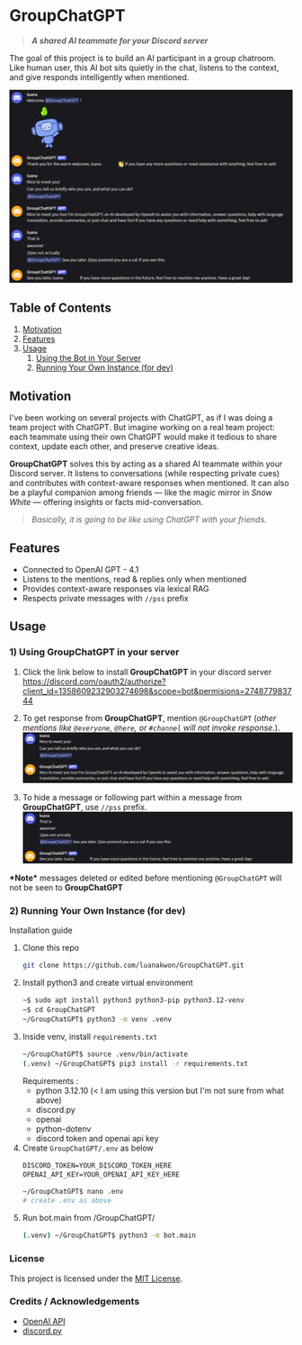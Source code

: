 # GroupChatGPT
> ***A shared AI teammate for your Discord server***

The goal of this project is to build an AI participant in a group chatroom. Like human user, this AI bot sits quietly in the chat, listens to the context, and give responds intelligently when mentioned.

![Screenshot of GroupChatGPT in use](images/1.png)

## Table of Contents
1. [Motivation](#motivation)
2. [Features](#features)
3. [Usage](#usage)
    1) [Using the Bot in Your Server](#1-using-groupchatgpt-in-your-server) 
    2) [Running Your Own Instance (for dev)](#2-running-your-own-instance-for-dev)
<!-- - Getting Started
- Usage
- Configuration
- Project Structure
- Contributing
- License
- Credits & Acknowledgements -->

## Motivation

I've been working on several projects with ChatGPT, as if I was doing a team project with ChatGPT. But imagine working on a real team project: each teammate using their own ChatGPT would make it tedious to share context, update each other, and preserve creative ideas. 

**GroupChatGPT** solves this by acting as a shared AI teammate within your Discord server. It listens to conversations (while respecting private cues) and contributes with context-aware responses when mentioned. 
It can also be a playful companion among friends — like the magic mirror in *Snow White* — offering insights or facts mid-conversation.

> *Basically, it is going to be like using ChatGPT with your friends.*

## Features
- Connected to OpenAI GPT - 4.1
- Listens to the mentions, read & replies only when mentioned
- Provides context-aware responses via lexical RAG
- Respects private messages with `//pss` prefix

## Usage

### 1) Using GroupChatGPT in your server

1. Click the link below to install **GroupChatGPT** in your discord server
https://discord.com/oauth2/authorize?client_id=1358609232903274698&scope=bot&permisions=274877983744

2. To get response from **GroupChatGPT**, mention `@GroupChatGPT` (*other mentions like `@everyone`, `@here`, or `#channel` will not invoke response.*).  
    ![example usecase of @GroupChatGPT](images/2.png)

3. To hide a message or following part within a message from **GroupChatGPT**, use `//pss` prefix.  
    ![example usecase of //pss prefix](images/3.png)

**\*Note\*** messages deleted or edited before mentioning `@GroupChatGPT` will not be seen to **GroupChatGPT**


### 2) Running Your Own Instance (for dev)

Installation guide
1. Clone this repo
    ```bash
    git clone https://github.com/luanakwon/GroupChatGPT.git
    ```
2. Install python3 and create virtual environment
    ```bash
    ~$ sudo apt install python3 python3-pip python3.12-venv
    ~$ cd GroupChatGPT
    ~/GroupChatGPT$ python3 -m venv .venv
    ```
3. Inside venv, install `requirements.txt`  
    ```bash
    ~/GroupChatGPT$ source .venv/bin/activate
    (.venv) ~/GroupChatGPT$ pip3 install -r requirements.txt
    ```
    Requirements :
    - python 3.12.10 (< I am using this version but I'm not sure from what above)
    - discord.py
    - openai
    - python-dotenv
    - discord token and openai api key
4. Create `GroupChatGPT/.env` as below
    ```
    DISCORD_TOKEN=YOUR_DISCORD_TOKEN_HERE
    OPENAI_API_KEY=YOUR_OPENAI_API_KEY_HERE
    ```
    ```bash
    ~/GroupChatGPT$ nano .env
    # create .env as above
    ```
5. Run bot.main from /GroupChatGPT/
    ```bash
    (.venv) ~/GroupChatGPT$ python3 -m bot.main
    ```

<!-- ### Configuration
(blank)

### Project Structure
(Nothing special to write here honestly..)

### Contributing
(I don't have specific way of contributing in mind) -->

### License
<!-- (MIT... maybe..?) -->
This project is licensed under the [MIT License](https://opensource.org/licenses/MIT).

### Credits / Acknowledgements
- [OpenAI API](https://platform.openai.com/)
- [discord.py](https://github.com/Rapptz/discord.py)
<!-- - ChatGPT..? for pair-programming ideas? -->

